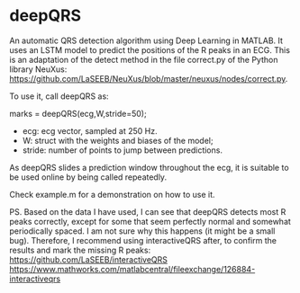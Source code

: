 # deepQRS
An automatic QRS detection algorithm using Deep Learning in MATLAB. It uses an LSTM model to predict the positions of the R peaks in an ECG. This is an adaptation of the detect method in the file correct.py of the Python library NeuXus: https://github.com/LaSEEB/NeuXus/blob/master/neuxus/nodes/correct.py.

To use it, call deepQRS as:

marks = deepQRS(ecg,W,stride=50);

- ecg: ecg vector, sampled at 250 Hz.
- W: struct with the weights and biases of the model;
- stride: number of points to jump between predictions.

As deepQRS slides a prediction window throughout the ecg, it is suitable to be used online by being called repeatedly.

Check example.m for a demonstration on how to use it.

PS. Based on the data I have used, I can see that deepQRS detects most R peaks correctly, except for some that seem perfectly normal and somewhat periodically spaced. I am not sure why this happens (it might be a small bug). Therefore, I recommend using interactiveQRS after, to confirm the results and mark the missing R peaks:
https://github.com/LaSEEB/interactiveQRS
https://www.mathworks.com/matlabcentral/fileexchange/126884-interactiveqrs
